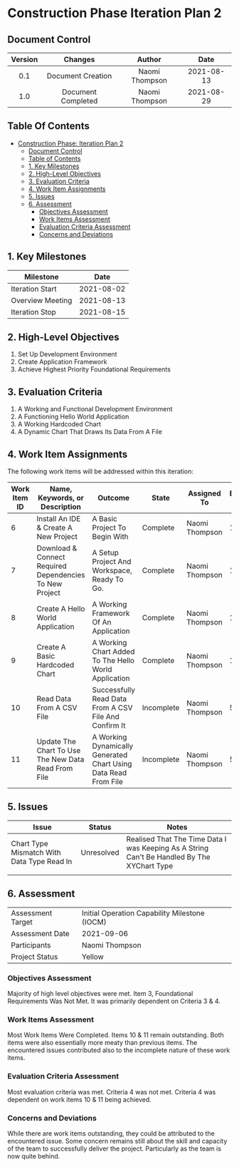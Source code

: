 # Construction Phase Iteration Plan 2

## Document Control

| Version |      Changes       |     Author     |    Date    |
| :-----: | :----------------: | :------------: | :--------: |
|   0.1   | Document Creation  | Naomi Thompson | 2021-08-13 |
|   1.0   | Document Completed | Naomi Thompson | 2021-08-29 |



## Table Of Contents


- [Construction Phase: Iteration Plan 2](#construction-phase-iteration-plan-2)
  - [Document Control](#document-control)
  - [Table of Contents](#table-of-contents)
  - [1. Key Milestones](#1-key-milestones)
  - [2. High-Level Objectives](#2-high-level-objectives)
  - [3. Evaluation Criteria](#3-evaluation-criteria)
  - [4. Work Item Assignments](#4-work-item-assignments)
  - [5. Issues](#5-issues)
  - [6. Assessment](#6-assessment)
    - [Objectives Assessment](#objectives-assessment)
    - [Work Items Assessment](#work-items-assessment)
    - [Evaluation Criteria Assessment](#evaluation-criteria-assessment)
    - [Concerns and Deviations](#concerns-and-deviations)

## 1. Key Milestones

| **Milestone**    | **Date**   |
| ---------------- | ---------- |
| Iteration Start  | 2021-08-02 |
| Overview Meeting | 2021-08-13 |
| Iteration Stop   | 2021-08-15 |

## 2. High-Level Objectives

1. Set Up Development Environment
2. Create Application Framework
3. Achieve Highest Priority Foundational Requirements

## 3. Evaluation Criteria

1. A Working and Functional Development Environment
2. A Functioning Hello World Application
3. A Working Hardcoded Chart
4. A Dynamic Chart That Draws Its Data From A File

## 4. Work Item Assignments

The following work items will be addressed within this iteration:

| **Work Item ID** | **Name, Keywords, or Description**                      | **Outcome**                                                  | **State**  | **Assigned To** | **Estimated Hours** | **Hours Worked** | **Estimated Hours Remaining** |
| ---------------- | ------------------------------------------------------- | ------------------------------------------------------------ | ---------- | --------------- | ------------------- | ---------------- | ----------------------------- |
| 6                | Install An IDE & Create A New Project                   | A Basic Project To Begin With                                | Complete   | Naomi Thompson  | 1                   | 1                | 0                             |
| 7                | Download & Connect Required Dependencies To New Project | A Setup Project And Workspace, Ready To Go.                  | Complete   | Naomi Thompson  | 1                   | 1                | 0                             |
| 8                | Create A Hello World Application                        | A Working Framework Of An Application                        | Complete   | Naomi Thompson  | 1                   | 1                | 0                             |
| 9                | Create A Basic Hardcoded Chart                          | A Working Chart Added To The Hello World Application         | Complete   | Naomi Thompson  | 1                   | 1                | 0                             |
| 10               | Read Data From A CSV File                               | Successfully Read Data From A CSV File And Confirm It        | Incomplete | Naomi Thompson  | 5                   | 3                | 2                             |
| 11               | Update The Chart To Use The New Data Read From File     | A Working Dynamically Generated Chart Using Data Read From File | Incomplete | Naomi Thompson  | 5                   | 0                | 5                             |

## 5. Issues

| **Issue**                                  | **Status** | **Notes**                                                    |
| ------------------------------------------ | ---------- | ------------------------------------------------------------ |
| Chart Type Mismatch With Data Type Read In | Unresolved | Realised That The Time Data I was Keeping As A String Can't Be Handled By The XYChart Type |
|                                            |            |                                                              |

## 6. Assessment

|                   |                                               |
| ----------------- | --------------------------------------------- |
| Assessment Target | Initial Operation Capability Milestone (IOCM) |
| Assessment Date   | 2021-09-06                                    |
| Participants      | Naomi Thompson                                |
| Project Status    | Yellow                                        |

### Objectives Assessment

Majority of high level objectives were met. Item 3, Foundational Requirements Was Not Met. It was primarily dependent on Criteria 3 & 4.

### Work Items Assessment

Most Work Items Were Completed. Items 10 & 11 remain outstanding. Both items were also essentially more meaty than previous items. The encountered issues contributed also to the incomplete nature of these work items.

### Evaluation Criteria Assessment

Most evaluation criteria was met. Criteria 4 was not met. Criteria 4 was dependent on work items 10 & 11 being achieved.

### Concerns and Deviations

While there are work items outstanding, they could be attributed to the encountered issue. Some concern remains still about the skill and capacity of the team to successfully deliver the project. Particularly as the team is now quite behind.